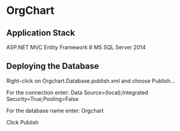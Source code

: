 OrgChart
========

Application Stack
-----------------
ASP.NET MVC
Entity Framework 6
MS SQL Server 2014

Deploying the Database
----------------------

Right-click on Orgchart.Database.publish.xml and choose Publish...

For the connection enter: Data Source=(local);Integrated Security=True;Pooling=False

For the database name enter: Orgchart

Click Publish
